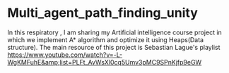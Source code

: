 # Multi_agent_path_finding_unity
In this respiratory , I am sharing my Artificial intelligence course project in which we implement A* algorithm and optimize it using Heaps(Data structure). The main resource of  this project is  Sebastian Lague's playlist https://www.youtube.com/watch?v=-L-WgKMFuhE&amp;list=PLFt_AvWsXl0cq5Umv3pMC9SPnKjfp9eGW
